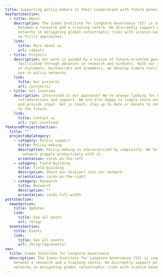 ```yaml
---
title: Supporting policy-makers in their cooperation with future generations.
keyfactsSection:
  - title: About
    description: The Simon Institute for Longterm Governance (SI) is somewhere
      between a research and a training centre. We discreetly support policy
      networks in mitigating global catastrophic risks with science-based,
      no-frills approaches.
    link:
      title: More about us
      url: /about/
  - title: Projects
    description: Our work is guided by a vision of future-oriented governance,
      facilitated through advances in research and mindsets. With our community
      of diplomats, bureaucrats and academics, we develop simple tools with real
      use in policy networks.
    link:
      title: Our projects
      url: /projects/
  - title: Get involved
    description: Interested in our approach? We're always looking for new ideas,
      collaborations and support. We are also happy to simply share our insights
      and provide input. Get in touch, stay up to date or donate to contribute
      to the future.
    link:
      title: Contact us
      url: /get-involved/
featuredProjectsSection:
  title: ""
  projectsByCategory:
    - category: Policy support
      title: Policy-making
      description: Policy-making is characterized by complexity. We help you and your
        network grapple productively with it.
      orientation: cards-on-the-left
    - category: Field-building
      title: Field-building
      description: Share our mission? Join our network.
      orientation: cards-on-the-right
    - category: Research
      title: Research
      description: ""
      orientation: cards-full-width
postsSection:
  newsSection:
    title: Updates
    link:
      title: See all posts
      url: /blog/
  eventsSection:
    title: Events
    link:
      title: See all events
      url: /blog/tag/events/
seo:
  title: Simon Institute for Longterm Governance
  description: The Simon Institute for Longterm Governance (SI) is somewhere
    between a research and a training centre. We discreetly support policy
    networks in mitigating global catastrophic risks with science-based tools.
---
```

